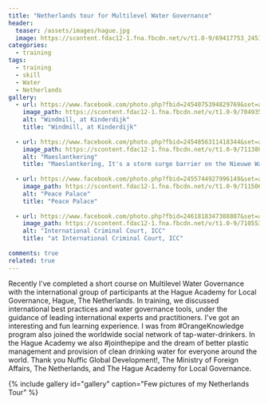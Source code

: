 ```yaml
---
title: "Netherlands tour for Multilevel Water Governance"
header:
  teaser: /assets/images/hague.jpg
  image: https://scontent.fdac12-1.fna.fbcdn.net/v/t1.0-9/69417753_2451828355054473_6470494941549166592_n.jpg?_nc_cat=105&_nc_oc=AQlGOoo0lf5Qhxyu85LLQh9om7lDEaOUsrZHB_3SVl_ceKR93dYP7_81JKs9B0izseY&_nc_ht=scontent.fdac12-1.fna&oh=e8773cca1adf3bb61e626bba04d2fdf1&oe=5E1EC1B8
categories:
  - training
tags:
  - training
  - skill
  - Water
  - Netherlands
gallery:
  - url: https://www.facebook.com/photo.php?fbid=2454075394829769&set=a.2448829938687648&type=3&theater
    image_path: https://scontent.fdac12-1.fna.fbcdn.net/v/t1.0-9/70493586_2454075401496435_2591327780276797440_n.jpg?_nc_cat=102&_nc_oc=AQlhv44ncVRrDeL1Srd4434EL2uN5EAZr407oGjQuypZySUOmi4tgOVBPcPs7TkCeIc&_nc_ht=scontent.fdac12-1.fna&oh=b8d6a1972767c57aa4f572332aa8fbb6&oe=5E2E2429
    alt: "Windmill, at Kinderdijk"
    title: "Windmill, at Kinderdijk"
    
  - url: https://www.facebook.com/photo.php?fbid=2454856311418344&set=a.2448829938687648&type=3&theater
    image_path: https://scontent.fdac12-1.fna.fbcdn.net/v/t1.0-9/71138050_2454856314751677_6961432844765757440_n.jpg?_nc_cat=104&_nc_oc=AQkDExkUjaf5X2MGE2OfKS1i8eMXLR02eOkxWS2M93JseMiaL-8-L21tmb_IgaVaGg0&_nc_ht=scontent.fdac12-1.fna&oh=4c05852058818808c959c8546c3faeb5&oe=5E1ECABE
    alt: "Maeslantkering"
    title: "Maeslantkering, It's a storm surge barrier on the Nieuwe Waterweg, in South Holland, Netherlands."
    
  - url: https://www.facebook.com/photo.php?fbid=2455744927996149&set=a.2448829938687648&type=3&theater
    image_path: https://scontent.fdac12-1.fna.fbcdn.net/v/t1.0-9/71150694_2455744934662815_7666916059613495296_n.jpg?_nc_cat=107&_nc_oc=AQnkfXKdZUd5T26wfgt_eQ9gP8x73lSLPA-imr50ZX_qugYl_lP_BuWzmmlyP42-gag&_nc_ht=scontent.fdac12-1.fna&oh=a52743150cf3f9607562b5376a515f21&oe=5DEF7FF0
    alt: "Peace Palace"
    title: "Peace Palace"
    
  - url: https://www.facebook.com/photo.php?fbid=2461818347388807&set=a.2448829938687648&type=3&theater
    image_path: https://scontent.fdac12-1.fna.fbcdn.net/v/t1.0-9/71055349_2461818350722140_1617430906388086784_n.jpg?_nc_cat=110&_nc_oc=AQmNX-ATVG6aGJSq_HOYKVFs09HmLY4fUHDe8EwJDM_IYR12Auyss0bXVsaZpqGDlJE&_nc_ht=scontent.fdac12-1.fna&oh=2824e73396e5b5126c33d6bc387dbff8&oe=5DEEEE7A
    alt: "International Criminal Court, ICC"
    title: "at International Criminal Court, ICC"
   
comments: true
related: true
---
```

Recently I've completed a short course on Multilevel Water Governance with the international group of participants at the Hague Academy for Local Governance, Hague, The Netherlands. In training, we discussed international best practices and water governance tools, under the guidance of leading international experts and practitioners. I've got an interesting and fun learning experience.
I was from #OrangeKnowledge program also joined the worldwide social network of tap-water-drinkers. In the Hague Academy we also #jointhepipe and the dream of better plastic management and provision of clean drinking water for everyone around the world. Thank you Nuffic Global Development!, The Ministry of Foreign Affairs, The Netherlands, and The Hague Academy for Local Governance.

{% include gallery id="gallery" caption="Few pictures of my Netherlands Tour" %}

